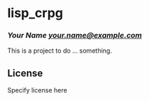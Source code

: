# lisp_crpg
### _Your Name <your.name@example.com>_

This is a project to do ... something.

## License

Specify license here

